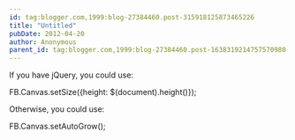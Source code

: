 ```yaml
---
id: tag:blogger.com,1999:blog-27384460.post-315918125873465226
title: "Untitled"
pubDate: 2012-04-20
author: Anonymous
parent_id: tag:blogger.com,1999:blog-27384460.post-1638319214757570980
---
```


If you have jQuery, you could use:

FB.Canvas.setSize({height: $(document).height()});

Otherwise, you could use:

FB.Canvas.setAutoGrow();
